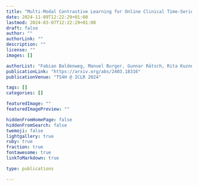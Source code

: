 ```yaml
---
title: "Multi-Modal Contrastive Learning for Online Clinical Time-Series Applications"
date: 2024-11-09T12:22:29+01:00
lastmod: 2024-03-07T12:22:29+01:00
draft: false
author: ""
authorLink: ""
description: ""
license: ""
images: []

authorList: "Fabian Baldenweg, Manuel Burger, Gunnar Rätsch, Rita Kuznetsova"
publicationLink: "https://arxiv.org/abs/2403.18316"
publicationVenue: "TS4H @ ICLR 2024"

tags: []
categories: []

featuredImage: ""
featuredImagePreview: ""

hiddenFromHomePage: false
hiddenFromSearch: false
twemoji: false
lightgallery: true
ruby: true
fraction: true
fontawesome: true
linkToMarkdown: true

type: publications

---
```





